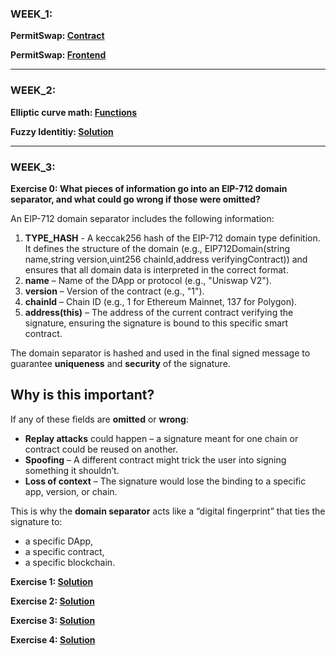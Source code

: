 ### WEEK_1:

**PermitSwap: [Contract](https://github.com/jocoders/permit-swap)** 

**PermitSwap: [Frontend](https://github.com/jocoders/web3-permit-swap)** 

---

### WEEK_2:

**Elliptic curve math: [Functions](https://github.com/jocoders/elliptic_curve_math)** 

**Fuzzy Identitiy: [Solution](https://github.com/jocoders/capture-the-ether-foundry/blob/main/test/FuzzyIdentityChallenge.t.sol)** 

---

### WEEK_3:

**Exercise 0: What pieces of information go into an EIP-712 domain separator, and what could go wrong if those were omitted?**

An EIP-712 domain separator includes the following information:

1. **TYPE_HASH** - A keccak256 hash of the EIP-712 domain type definition. It defines the structure of the domain (e.g., EIP712Domain(string name,string version,uint256 chainId,address verifyingContract)) and ensures that all domain data is interpreted in the correct format.
2. **name** – Name of the DApp or protocol (e.g., "Uniswap V2").
3. **version** – Version of the contract (e.g., "1").
4. **chainId** – Chain ID (e.g., 1 for Ethereum Mainnet, 137 for Polygon).
5. **address(this)** – The address of the current contract verifying the signature, ensuring the signature is bound to this specific smart contract.


The domain separator is hashed and used in the final signed message to guarantee **uniqueness** and **security** of the signature.

## Why is this important?

If any of these fields are **omitted** or **wrong**:

- **Replay attacks** could happen – a signature meant for one chain or contract could be reused on another.
- **Spoofing** – A different contract might trick the user into signing something it shouldn’t.
- **Loss of context** – The signature would lose the binding to a specific app, version, or chain.

This is why the **domain separator** acts like a “digital fingerprint” that ties the signature to:
- a specific DApp,
- a specific contract,
- a specific blockchain.

**Exercise 1: [Solution](https://github.com/jocoders/rare-skills-solidity-riddles/blob/main/test/DoubleTake.t.sol)**

**Exercise 2: [Solution](https://github.com/jocoders/ecdsa_puzzles/blob/main/test/Week22Exercise2.t.sol)**

**Exercise 3: [Solution](https://github.com/jocoders/ecdsa_puzzles/blob/main/test/Week22Exercise3.t.sol)**

**Exercise 4: [Solution](https://github.com/jocoders/ecdsa_puzzles/blob/main/test/Week22Exercise4.t.sol)**


